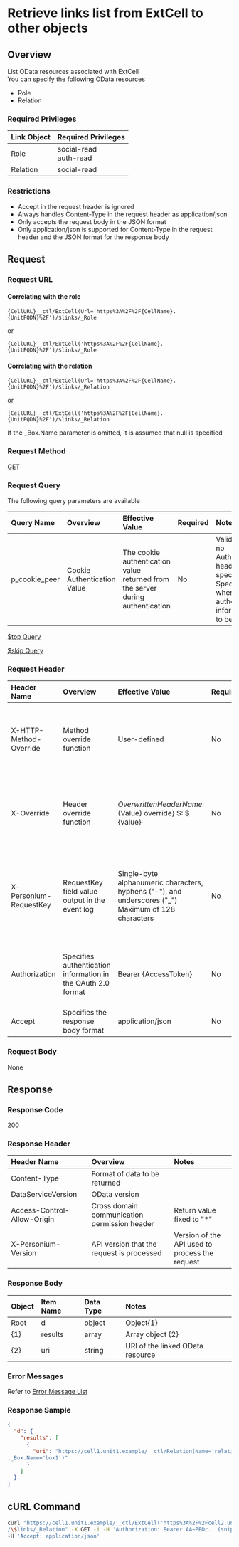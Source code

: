 # Retrieve links list from ExtCell to other objects

## Overview

List OData resources associated with ExtCell  
You can specify the following OData resources  

* Role
* Relation

### Required Privileges

|Link Object|Required Privileges|
|:-|:-|
|Role|social-read<br>auth-read|
|Relation|social-read|

### Restrictions

* Accept in the request header is ignored
* Always handles Content-Type in the request header as application/json
* Only accepts the request body in the JSON format
* Only application/json is supported for Content-Type in the request header and the JSON format for the response body


## Request

### Request URL

#### Correlating with the role

```
{CellURL}__ctl/ExtCell(Url='https%3A%2F%2F{CellName}.{UnitFQDN}%2F')/$links/_Role
```

or

```
{CellURL}__ctl/ExtCell('https%3A%2F%2F{CellName}.{UnitFQDN}%2F')/$links/_Role
```

#### Correlating with the relation

```
{CellURL}__ctl/ExtCell(Url='https%3A%2F%2F{CellName}.{UnitFQDN}%2F')/$links/_Relation
```

or

```
{CellURL}__ctl/ExtCell('https%3A%2F%2F{CellName}.{UnitFQDN}%2F')/$links/_Relation
```

If the \_Box.Name parameter is omitted, it is assumed that null is specified

### Request Method

GET

### Request Query

The following query parameters are available

|Query Name|Overview|Effective Value|Required|Notes|
|:--|:--|:--|:--|:--|
|p_cookie_peer|Cookie Authentication Value|The cookie authentication value returned from the server during authentication|No|Valid only if no Authorization header specified<br>Specify this when cookie authentication information is to be used|

<!---
[$select  Query](406_Select_Query.md)

[$expand  Query](405_Expand_Query.md)

[$format  Query](404_Format_Query.md)

[$filter  Query](403_Filter_Query.md)

[$inlinecount  Query](407_Inlinecount_Query.md)

[$orderby  Query](400_Orderby_Query.md)
-->

[$top  Query](401_Top_Query.md)

[$skip  Query](402_Skip_Query.md)

<!---
[Full-text Search (q) Query](408_Full_Text_Search_Query.md)
-->

### Request Header

|Header Name|Overview|Effective Value|Required|Notes|
|:--|:--|:--|:--|:--|
|X-HTTP-Method-Override|Method override function|User-defined|No|If you specify this value when requesting with the POST method, the specified value will be used as a method.|
|X-Override|Header override function|${OverwrittenHeaderName}:${Value} override} $: $ {value}|No|Overwrite normal HTTP header value. To overwrite multiple headers, specify multiple X-Override headers.|
|X-Personium-RequestKey|RequestKey field value output in the event log|Single-byte alphanumeric characters, hyphens ("-"), and underscores ("_")<br>Maximum of 128 characters|No|When not specified, default value given with ${4 digits}_${22 digits} Base64url characters format representing an UUID for each request|
|Authorization|Specifies authentication information in the OAuth 2.0 format|Bearer {AccessToken}|No|* Authentication tokens are the tokens acquired using the Authentication Token Acquisition API|
|Accept|Specifies the response body format|application/json|No|[application/json] by default|

### Request Body

None


## Response

### Response Code

200

### Response Header

|Header Name|Overview|Notes|
|:--|:--|:--|
|Content-Type|Format of data to be returned||
|DataServiceVersion|OData version||
|Access-Control-Allow-Origin|Cross domain communication permission header|Return value fixed to "*"|
|X-Personium-Version|API version that the request is processed|Version of the API used to process the request|

### Response Body

|Object|Item Name|Data Type|Notes|
|:--|:--|:--|:--|
|Root|d|object|Object{1}|
|{1}|results|array|Array object {2}|
|{2}|uri|string|URI of the linked OData resource|

### Error Messages

Refer to [Error Message List](004_Error_Messages.md)

### Response Sample

```JSON
{
  "d": {
    "results": [
      {
        "uri": "https://cell1.unit1.example/__ctl/Relation(Name='relation1'
,_Box.Name='box1')"
      }
    ]
  }
}
```


## cURL Command

```sh
curl "https://cell1.unit1.example/__ctl/ExtCell('https%3A%2F%2Fcell2.unit1.example/%2F')\
/\$links/_Relation" -X GET -i -H 'Authorization: Bearer AA~PBDc...(snip)...FrTjA' \
-H 'Accept: application/json'
```


